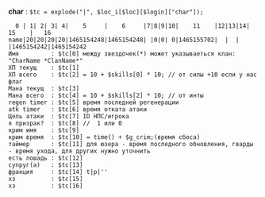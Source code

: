 **char** : `$tc = explode("|", $loc_i[$loc][$login]["char"]);`

      0 | 1| 2| 3| 4|    5     |    6     |7|8|9|10|    11    |12|13|14|    15    |   16
    name|20|20|20|20|1465154248|1465154248| |0|0| 0|1465155702|  |  |  |1465154242|1465154242
    Имя         : $tc[0] между звездочек(*) может указываеться клан: "CharName *ClanName*"
    ХП текущ    : $tc[1]
    ХП всего    : $tc[2] = 10 + $skills[0] * 10; // от силы +10 если у нас флаг
    Мана текущ  : $tc[3]
    Мана всего  : $tc[4] = 10 + $skills[2] * 10; // от инты
    regen timer : $tc[5] время последней регенерации
    atk timer   : $tc[6] время отката атаки
    Цель атаки  : $tc[7] ID НПС/игрока
    я призрак?  : $tc[8] //  1 или 0
    крим имя    : $tc[9]
    крим время  : $tc[10] = time() + $g_crim;(время сбоса)
    таймер      : $tc[11] для юзера - время последного обновления, гварды - время ухода, для других нужно уточнить
    есть лошадь : $tc[12]
    супруг(а)   : $tc[13]
    фракция     : $tc[14] t|p|''
    хз          : $tc[15]
    хз          : $tc[16]
